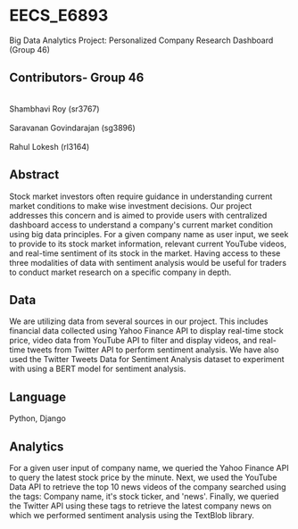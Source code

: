 # EECS_E6893
Big Data Analytics Project: Personalized Company Research Dashboard (Group 46)

## Contributors- Group 46
<br> Shambhavi Roy (sr3767)</br>
<br> Saravanan Govindarajan (sg3896)</br>
<br> Rahul Lokesh (rl3164) </br>

## Abstract
<p> Stock market investors often require guidance in understanding current market conditions to make wise investment decisions. Our project addresses this concern and is aimed to provide users with centralized dashboard access to understand a company's current market condition using big data principles. For a given company name as user input, we seek to provide to its stock market information, relevant current YouTube videos, and real-time sentiment of its stock in the market. Having access to these three modalities of data with sentiment analysis would be useful for traders to conduct market research on a specific company in depth. </p>

## Data 
<p> We are utilizing data from several sources in our project. This includes financial data collected using Yahoo Finance API to display real-time stock price, video data from YouTube API to filter and display videos, and real-time tweets from Twitter API to perform sentiment analysis.
We have also used the Twitter Tweets Data for Sentiment Analysis dataset to experiment with using a BERT model for sentiment analysis. </p>

## Language
Python, Django

## Analytics
<p> For a given user input of company name, we queried the Yahoo Finance API to query the latest stock price by the minute. Next, we used the YouTube Data API to retrieve the top 10 news videos of the company searched using the tags: Company name, it's stock ticker, and 'news'. Finally, we queried the Twitter API using these tags to retrieve the latest company news on which we performed sentiment analysis using the TextBlob library. </p>
